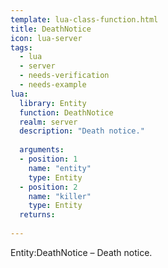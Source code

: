 ```yaml
---
template: lua-class-function.html
title: DeathNotice
icon: lua-server
tags:
  - lua
  - server
  - needs-verification
  - needs-example
lua:
  library: Entity
  function: DeathNotice
  realm: server
  description: "Death notice."
  
  arguments:
  - position: 1
    name: "entity"
    type: Entity
  - position: 2
    name: "killer"
    type: Entity
  returns:
    
---
```


<div class="lua__search__keywords">
Entity:DeathNotice &#x2013; Death notice.
</div>
